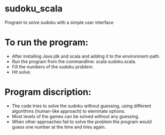 # sudoku_scala
Program to solve sudoku with a simple user interface

# To run the program:
  - After installing Java jdk and scala and adding it to the environment-path.
  - Run the program from the commandline: scala sudoku.scala.
  - Fill the numbers of the sudoku problem.
  - Hit solve.

# Program discription:
  - The code tries to solve the sudoku without guessing, using different algorithms (human-like approach) to eleminate options.
  - Most levels of the games can be solved without any guessing.
  - When other approaches fail to solve the problem the program would guess one number at the time and tries again.
